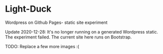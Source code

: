 # Light-Duck
Wordpress on Github Pages- static site experiment

Update 2020-12-28: It's no longer running on a generated Wordpress static. The experiment failed. The current site here runs on Bootstrap. 

TODO: Replace a few more images :(
